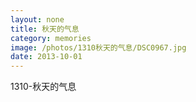 ```yaml
---
layout: none
title: 秋天的气息
category: memories
image: /photos/1310秋天的气息/DSC0967.jpg
date: 2013-10-01
---
```

1310-秋天的气息